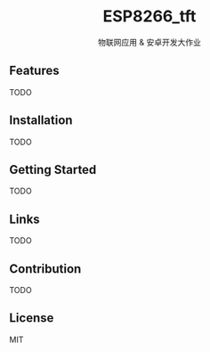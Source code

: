 <h1 align="center">
<b>ESP8266_tft</b>
</h1>

<div align="center">

物联网应用 & 安卓开发大作业

</div>

## Features

TODO

## Installation

TODO

## Getting Started

TODO

## Links

TODO

## Contribution

TODO

## License

MIT
